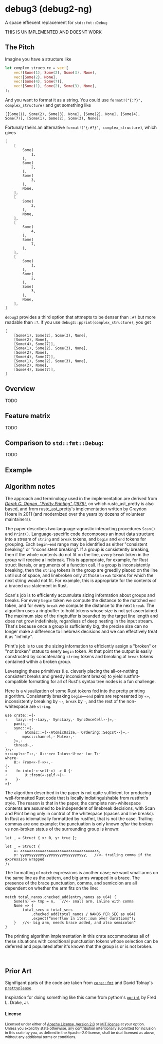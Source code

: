 debug3 (debug2-ng)
=====================

A space effiecent replacement for `std::fmt::Debug`

THIS IS UNIMPLEMENTED AND DOESNT WORK

## The Pitch

Imagine you have a structure like

```rust
let complex_structure = vec![
    vec![Some(1), Some(2), Some(3), None],
    vec![Some(2), None],
    vec![Some(4), Some(7)],
    vec![Some(1), Some(2), Some(3), None],
];
```

And you want to format it as a string. You could use `format!("{:?}", complex_structure)` and get something like

```rust,ignore
[[Some(1), Some(2), Some(3), None], [Some(2), None], [Some(4), Some(7)], [Some(1), Some(2), Some(3), None]]
```

Fortunaly theirs an alternative `format!("{:#?}", complex_structure)`, which gives 

```rust,ignore
[
    [
        Some(
            1,
        ),
        Some(
            2,
        ),
        Some(
            3,
        ),
        None,
    ],
    [
        Some(
            2,
        ),
        None,
    ],
    [
        Some(
            4,
        ),
        Some(
            7,
        ),
    ],
    [
        Some(
            1,
        ),
        Some(
            2,
        ),
        Some(
            3,
        ),
        None,
    ],
]
```

`debug3` provides a third option that attmepts to be denser than `:#?` but more readable than `:?`. If you use `debug3::pprint(complex_structure)`, you get

```rust,ignore
[
    [Some(1), Some(2), Some(3), None],
    [Some(2), None],
    [Some(4), Some(7)],
    [Some(1), Some(2), Some(3), None],
    [Some(2), None],
    [Some(4), Some(7)],
    [Some(1), Some(2), Some(3), None],
    [Some(2), None],
    [Some(4), Some(7)],
]
```

<!-- TODO: Actually implement this lmao -->

## Overview

TODO


## Feature matrix

TODO


## Comparison to `std::fmt::Debug`:

 TODO



## Example


## Algorithm notes

The approach and terminology used in the implementation are derived from [*Derek
C. Oppen, "Pretty Printing" (1979)*][paper], on which rustc_ast_pretty is also
based, and from rustc_ast_pretty's implementation written by Graydon Hoare in
2011 (and modernized over the years by dozens of volunteer maintainers).

[paper]: http://i.stanford.edu/pub/cstr/reports/cs/tr/79/770/CS-TR-79-770.pdf

The paper describes two language-agnostic interacting procedures `Scan()` and
`Print()`. Language-specific code decomposes an input data structure into a
stream of `string` and `break` tokens, and `begin` and `end` tokens for
grouping. Each `begin`&ndash;`end` range may be identified as either "consistent
breaking" or "inconsistent breaking". If a group is consistently breaking, then
if the whole contents do not fit on the line, *every* `break` token in the group
will receive a linebreak. This is appropriate, for example, for Rust struct
literals, or arguments of a function call. If a group is inconsistently
breaking, then the `string` tokens in the group are greedily placed on the line
until out of space, and linebroken only at those `break` tokens for which the
next string would not fit. For example, this is appropriate for the contents of
a braced `use` statement in Rust.

Scan's job is to efficiently accumulate sizing information about groups and
breaks. For every `begin` token we compute the distance to the matched `end`
token, and for every `break` we compute the distance to the next `break`. The
algorithm uses a ringbuffer to hold tokens whose size is not yet ascertained.
The maximum size of the ringbuffer is bounded by the target line length and does
not grow indefinitely, regardless of deep nesting in the input stream. That's
because once a group is sufficiently big, the precise size can no longer make a
difference to linebreak decisions and we can effectively treat it as "infinity".

Print's job is to use the sizing information to efficiently assign a "broken" or
"not broken" status to every `begin` token. At that point the output is easily
constructed by concatenating `string` tokens and breaking at `break` tokens
contained within a broken group.

Leveraging these primitives (i.e. cleverly placing the all-or-nothing consistent
breaks and greedy inconsistent breaks) to yield rustfmt-compatible formatting
for all of Rust's syntax tree nodes is a fun challenge.

Here is a visualization of some Rust tokens fed into the pretty printing
algorithm. Consistently breaking `begin`&mdash;`end` pairs are represented by
`«`&#8288;`»`, inconsistently breaking by `‹`&#8288;`›`, `break` by `·`, and the
rest of the non-whitespace are `string`.

```text
use crate::«{·
‹    lazy::«{·‹Lazy,· SyncLazy,· SyncOnceCell›·}»,·
    panic,·
    sync::«{·
‹        atomic::«{·‹AtomicUsize,· Ordering::SeqCst›·}»,·
        mpsc::channel,· Mutex›,·
    }»,·
    thread›,·
}»;·
«‹«impl<«·T‹›,· U‹›·»>» Into<«·U·»>· for T›·
where·
    U:‹ From<«·T·»>›,·
{·
«    fn into(·«·self·») -> U {·
‹        U::from(«·self·»)›·
»    }·
»}·
```

The algorithm described in the paper is not quite sufficient for producing
well-formatted Rust code that is locally indistinguishable from rustfmt's style.
The reason is that in the paper, the complete non-whitespace contents are
assumed to be independent of linebreak decisions, with Scan and Print being only
in control of the whitespace (spaces and line breaks). In Rust as idiomatically
formattted by rustfmt, that is not the case. Trailing commas are one example;
the punctuation is only known *after* the broken vs non-broken status of the
surrounding group is known:

```rust,ignore
let _ = Struct { x: 0, y: true };

let _ = Struct {
    x: xxxxxxxxxxxxxxxxxxxxxxxxxxxxxxxxxxxx,
    y: yyyyyyyyyyyyyyyyyyyyyyyyyyyyyy,   //<- trailing comma if the expression wrapped
};
```

The formatting of `match` expressions is another case; we want small arms on the
same line as the pattern, and big arms wrapped in a brace. The presence of the
brace punctuation, comma, and semicolon are all dependent on whether the arm
fits on the line:

```rust,ignore
match total_nanos.checked_add(entry.nanos as u64) {
    Some(n) => tmp = n,   //<- small arm, inline with comma
    None => {
        total_secs = total_secs
            .checked_add(total_nanos / NANOS_PER_SEC as u64)
            .expect("overflow in iter::sum over durations");
    }   //<- big arm, needs brace added, and also semicolon^
}
```

The printing algorithm implementation in this crate accommodates all of these
situations with conditional punctuation tokens whose selection can be deferred
and populated after it's known that the group is or is not broken.

<br>

## Prior Art

Signifigant parts of the code are taken from
[`core::fmt`](https://github.com/rust-lang/rust/tree/master/library/core/src/fmt)
and David Tolnay's [`prettyplease`](https://github.com/dtolnay/prettyplease/).

Inspiration for doing something like this came from python's
[`pprint`](https://docs.python.org/3/library/pprint.html) by Fred L. Drake, Jr.

#### License

<sup>
Licensed under either of <a href="LICENSE-APACHE">Apache License, Version
2.0</a> or <a href="LICENSE-MIT">MIT license</a> at your option.
</sup>

<br>

<sub>
Unless you explicitly state otherwise, any contribution intentionally submitted
for inclusion in this crate by you, as defined in the Apache-2.0 license, shall
be dual licensed as above, without any additional terms or conditions.
</sub>

